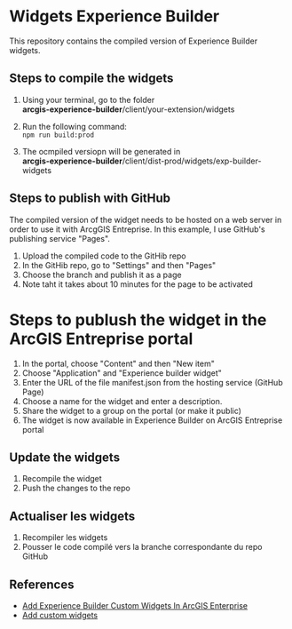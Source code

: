 # Widgets Experience Builder

This repository contains the compiled version of Experience Builder widgets.


## Steps to compile the widgets

1. Using your terminal, go to the folder  
**arcgis-experience-builder**/client/your-extension/widgets

2. Run the following command:  
`npm run build:prod`

3. The ocmpiled versiopn will be generated in   
**arcgis-experience-builder**/client/dist-prod/widgets/exp-builder-widgets

## Steps to publish with GitHub

The compiled version of the widget needs to be hosted on a web server in order to use it with ArcgGIS Entreprise. In this example, I use GitHub's publishing service "Pages".

1. Upload the compiled code to the GitHib repo
2. In the GitHib repo, go to "Settings" and then "Pages"
3. Choose the branch and publish it as a page
4. Note taht it takes about 10 minutes for the page to be activated

# Steps to publush the widget in the ArcGIS Entreprise portal

1. In the portal, choose "Content" and then "New item"
2. Choose "Application" and "Experience builder widget"
3. Enter the URL of the file manifest.json from the hosting service (GitHub Page)
4. Choose a name for the widget and enter a description.
5. Share the widget to a group on the portal (or make it public)
6. The widget is now available in Experience Builder on ArcGIS Entreprise portal

## Update the widgets
1. Recompile the widget
2. Push the changes to the repo

## Actualiser les widgets
1. Recompiler les widgets
2. Pousser le code compilé vers la branche correspondante du repo GitHub

## References

* [Add Experience Builder Custom Widgets In ArcGIS Enterprise](https://www.esri.com/arcgis-blog/products/arcgis-enterprise/developers/add-experience-builder-custom-widgets-in-arcgis-enterprise)
* [Add custom widgets](https://doc.arcgis.com/en/experience-builder/11.0/configure-widgets/add-custom-widgets.htm)